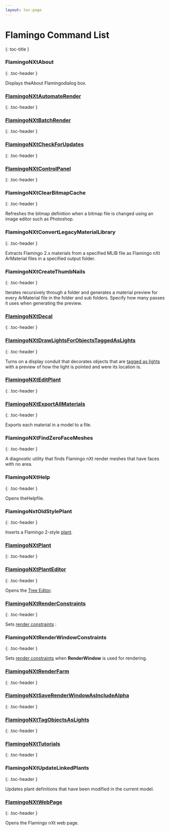 ```yaml
---
layout: toc-page
---
```



# Flamingo Command List
{: toc-title }


### FlamingoNXtAbout
{: .toc-header }

Displays theAbout Flamingodialog box.


###  [FlamingoNXtAutomateRender](../Render/Automate_Rendering.html#FlamingoNXtAutomateRender) 
{: .toc-header }


###  [FlamingoNXtBatchRender](../Render/Automate_Rendering.html#Batch_Render) 
{: .toc-header }


###  [FlamingoNXtCheckForUpdates](http://nxt.flamingo3d.com/) 
{: .toc-header }


###  [FlamingoNXtControlPanel](Welcome.html#Control_Panel) 
{: .toc-header }


### FlamingoNXtClearBitmapCache
{: .toc-header }

Refreshes the bitmap definition when a bitmap file is changed using an image editor such as Photoshop.


### FlamingoNXtConvertLegacyMaterialLibrary
{: .toc-header }

Extracts Flamingo 2.x materials from a specified MLIB file as Flamingo nXt ArMaterial files in a specified output folder.


### FlamingoNXtCreateThumbNails
{: .toc-header }

Iterates recursively through a folder and generates a material preview for every ArMaterial file in the folder and sub folders. Specify how many passes it uses when generating the preview.


###  [FlamingoNXtDecal](../ObjectProperties/properties_decal.html) 
{: .toc-header }


###  [FlamingoNXtDrawLightsForObjectsTaggedAsLights](../Lighting/Lights_Tab.html#Tag_objects_as_lights) 
{: .toc-header }

Turns on a display conduit that decorates objects that are [tagged as lights](../Lighting/Lights_Tab.html#Tag_objects_as_lights) with a preview of how the light is pointed and were its location is.


###  [FlamingoNXtEditPlant](../Plants/Plants.html) 
{: .toc-header }


###  [FlamingoNXtExportAllMaterials](../Materials/Materials_tab.html#ExportAllMaterials) 
{: .toc-header }

Exports each material in a model to a file.


### FlamingoNXtFindZeroFaceMeshes
{: .toc-header }

A diagnostic utility that finds Flamingo nXt render meshes that have faces with no area.


### FlamingoNXtHelp
{: .toc-header }

Opens theHelpfile.


### FlamingoNxtOldStylePlant
{: .toc-header }

Inserts a Flamingo 2-style [plant](../Plants/Plants.html).


###  [FlamingoNXtPlant](../Plants/Plants.html) 
{: .toc-header }


###  [FlamingoNXtPlantEditor](../Plants/Plants.html) 
{: .toc-header }

Opens the [Tree Editor](../Plants/Plants.html).


###  [FlamingoNXtRenderConstraints](../Render/DocumentProperties_Flamingo.html#Render_constraints) 
{: .toc-header }

Sets [render constraints](../Render/DocumentProperties_Flamingo.html#Render_constraints) :


### FlamingoNXtRenderWindowConstraints
{: .toc-header }

Sets [render constraints](../Render/DocumentProperties_Flamingo.html#Render_constraints) when **RenderWindow** is used for rendering.


###  [FlamingoNXtRenderFarm](../Render/Automate_Rendering.html#Render_Farm) 
{: .toc-header }


###  [FlamingoNXtSaveRenderWindowAsIncludeAlpha](../Render/Render_Window.html#Save_with_alpha_channel) 
{: .toc-header }


###  [FlamingoNXtTagObjectsAsLights](../Lighting/Lights_Tab.html#Tag_objects_as_lights) 
{: .toc-header }


###  [FlamingoNXtTutorials](http://nxt.flamingo3d.com/page/tutorials-and-documentation) 
{: .toc-header }


### FlamingoNXtUpdateLinkedPlants
{: .toc-header }

Updates plant definitions that have been modified in the current model.


###  [FlamingoNXtWebPage](http://nxt.flamingo3d.com/) 
{: .toc-header }

Opens the Flamingo nXt web page.

&#160;


